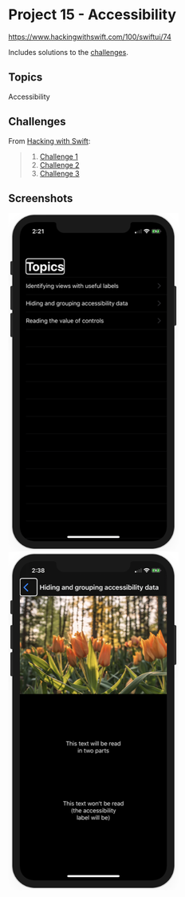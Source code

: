# Project 15 - Accessibility

https://www.hackingwithswift.com/100/swiftui/74

Includes solutions to the [challenges](https://www.hackingwithswift.com/books/ios-swiftui/accessibility-wrap-up).

## Topics

Accessibility

## Challenges

From [Hacking with Swift](https://www.hackingwithswift.com/books/ios-swiftui/accessibility-wrap-up):
>1. [Challenge 1](../24-Project15-Challenge1/)
>2. [Challenge 2](../25-Project15-Challenge2/)
>3. [Challenge 3](../26-Project15-Challenge3/)

## Screenshots

![screenshot1](screenshots/screen01.png)
![screenshot2](screenshots/screen02.png)
